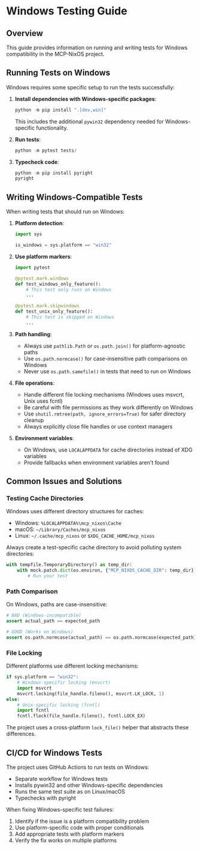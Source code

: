 # Windows Testing Guide

## Overview

This guide provides information on running and writing tests for Windows compatibility in the MCP-NixOS project.

## Running Tests on Windows

Windows requires some specific setup to run the tests successfully:

1. **Install dependencies with Windows-specific packages**:
   ```powershell
   python -m pip install ".[dev,win]"
   ```
   
   This includes the additional `pywin32` dependency needed for Windows-specific functionality.

2. **Run tests**:
   ```powershell
   python -m pytest tests/
   ```

3. **Typecheck code**:
   ```powershell
   python -m pip install pyright
   pyright
   ```

## Writing Windows-Compatible Tests

When writing tests that should run on Windows:

1. **Platform detection**:
   ```python
   import sys
   
   is_windows = sys.platform == "win32"
   ```

2. **Use platform markers**:
   ```python
   import pytest
   
   @pytest.mark.windows
   def test_windows_only_feature():
       # This test only runs on Windows
       ...
   
   @pytest.mark.skipwindows
   def test_unix_only_feature():
       # This test is skipped on Windows
       ...
   ```

3. **Path handling**:
   - Always use `pathlib.Path` or `os.path.join()` for platform-agnostic paths
   - Use `os.path.normcase()` for case-insensitive path comparisons on Windows 
   - Never use `os.path.samefile()` in tests that need to run on Windows

4. **File operations**:
   - Handle different file locking mechanisms (Windows uses msvcrt, Unix uses fcntl)
   - Be careful with file permissions as they work differently on Windows
   - Use `shutil.rmtree(path, ignore_errors=True)` for safer directory cleanup
   - Always explicitly close file handles or use context managers

5. **Environment variables**:
   - On Windows, use `LOCALAPPDATA` for cache directories instead of XDG variables
   - Provide fallbacks when environment variables aren't found

## Common Issues and Solutions

### Testing Cache Directories

Windows uses different directory structures for caches:
- Windows: `%LOCALAPPDATA%\mcp_nixos\Cache`
- macOS: `~/Library/Caches/mcp_nixos`
- Linux: `~/.cache/mcp_nixos` or `$XDG_CACHE_HOME/mcp_nixos`

Always create a test-specific cache directory to avoid polluting system directories:

```python
with tempfile.TemporaryDirectory() as temp_dir:
    with mock.patch.dict(os.environ, {"MCP_NIXOS_CACHE_DIR": temp_dir}):
        # Run your test
```

### Path Comparison

On Windows, paths are case-insensitive:

```python
# BAD (Windows-incompatible)
assert actual_path == expected_path

# GOOD (Works on Windows)
assert os.path.normcase(actual_path) == os.path.normcase(expected_path)
```

### File Locking

Different platforms use different locking mechanisms:

```python
if sys.platform == "win32":
    # Windows-specific locking (msvcrt)
    import msvcrt
    msvcrt.locking(file_handle.fileno(), msvcrt.LK_LOCK, 1)
else:
    # Unix-specific locking (fcntl)
    import fcntl
    fcntl.flock(file_handle.fileno(), fcntl.LOCK_EX)
```

The project uses a cross-platform `lock_file()` helper that abstracts these differences.

## CI/CD for Windows Tests

The project uses GitHub Actions to run tests on Windows:
- Separate workflow for Windows tests
- Installs pywin32 and other Windows-specific dependencies
- Runs the same test suite as on Linux/macOS
- Typechecks with pyright

When fixing Windows-specific test failures:
1. Identify if the issue is a platform compatibility problem
2. Use platform-specific code with proper conditionals
3. Add appropriate tests with platform markers
4. Verify the fix works on multiple platforms